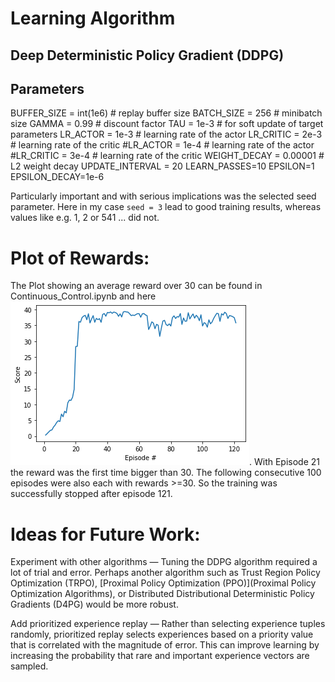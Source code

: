 # Learning Algorithm

## Deep Deterministic Policy Gradient (DDPG)

## Parameters
BUFFER_SIZE = int(1e6)  # replay buffer size
BATCH_SIZE = 256        # minibatch size
GAMMA = 0.99            # discount factor
TAU = 1e-3              # for soft update of target parameters
LR_ACTOR = 1e-3         # learning rate of the actor 
LR_CRITIC = 2e-3        # learning rate of the critic
#LR_ACTOR = 1e-4         # learning rate of the actor 
#LR_CRITIC = 3e-4        # learning rate of the critic
WEIGHT_DECAY = 0.00001   # L2 weight decay
UPDATE_INTERVAL = 20
LEARN_PASSES=10
EPSILON=1
EPSILON_DECAY=1e-6 

Particularly important and with serious implications was the selected seed parameter. Here in my case `seed = 3` lead to good training results, whereas values like e.g. 1, 2 or 541 ... did not. 

# Plot of Rewards:
The Plot showing an average reward over 30 can be found in Continuous_Control.ipynb and here ![Plot of the Results](Training_results.png).
With Episode 21 the reward was the first time bigger than 30. The following consecutive 100 episodes were also each with rewards >=30. So the training was successfully stopped after episode 121.

# Ideas for Future Work:

Experiment with other algorithms — Tuning the DDPG algorithm required a lot of trial and error. Perhaps another algorithm such as Trust Region Policy Optimization (TRPO), [Proximal Policy Optimization (PPO)](Proximal Policy Optimization Algorithms), or Distributed Distributional Deterministic Policy Gradients (D4PG) would be more robust.

Add prioritized experience replay — Rather than selecting experience tuples randomly, prioritized replay selects experiences based on a priority value that is correlated with the magnitude of error. This can improve learning by increasing the probability that rare and important experience vectors are sampled.
